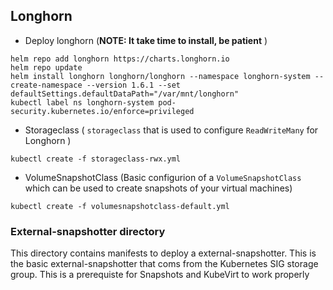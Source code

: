 ## Longhorn 

-  Deploy longhorn (**NOTE: It take time to install, be patient** )
  
```
helm repo add longhorn https://charts.longhorn.io
helm repo update
helm install longhorn longhorn/longhorn --namespace longhorn-system --create-namespace --version 1.6.1 --set defaultSettings.defaultDataPath="/var/mnt/longhorn"
kubectl label ns longhorn-system pod-security.kubernetes.io/enforce=privileged
```

 - Storageclass ( `storageclass` that is used to configure `ReadWriteMany` for Longhorn )

```kubectl create -f storageclass-rwx.yml```

- VolumeSnapshotClass (Basic configurion of a `VolumeSnapshotClass` which can be used to create snapshots of your virtual machines)

```kubectl create -f volumesnapshotclass-default.yml```

### External-snapshotter directory

This directory contains manifests to deploy a external-snapshotter. This is the basic external-snapshotter that coms from the Kubernetes SIG storage group. This is a prerequiste for Snapshots and KubeVirt to work properly
